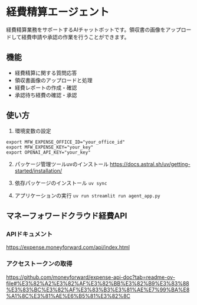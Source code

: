 # 経費精算エージェント

経費精算業務をサポートするAIチャットボットです。領収書の画像をアップロードして経費申請や承認の作業を行うことができます。

## 機能

- 経費精算に関する質問応答
- 領収書画像のアップロードと処理
- 経費レポートの作成・確認
- 承認待ち経費の確認・承認

## 使い方

1. 環境変数の設定
```
export MFW_EXPENSE_OFFICE_ID="your_office_id"
export MFW_EXPENSE_KEY="your_key"
export OPENAI_API_KEY="your_key"
```

2. パッケージ管理ツールuvのインストール
https://docs.astral.sh/uv/getting-started/installation/

3. 依存パッケージのインストール
`uv sync`

4. アプリケーションの実行
`uv run streamlit run agent_app.py`

## マネーフォワードクラウド経費API
### APIドキュメント
https://expense.moneyforward.com/api/index.html

### アクセストークンの取得
https://github.com/moneyforward/expense-api-doc?tab=readme-ov-file#%E3%82%A2%E3%82%AF%E3%82%BB%E3%82%B9%E3%83%88%E3%83%BC%E3%82%AF%E3%83%B3%E3%81%AE%E7%99%BA%E8%A1%8C%E3%81%AE%E6%B5%81%E3%82%8C
